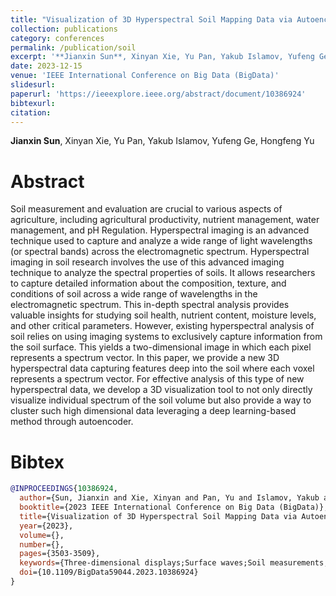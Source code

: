 ```yaml
---
title: "Visualization of 3D Hyperspectral Soil Mapping Data via Autoencoder-based Clustering"
collection: publications
category: conferences
permalink: /publication/soil
excerpt: '**Jianxin Sun**, Xinyan Xie, Yu Pan, Yakub Islamov, Yufeng Ge, Hongfeng Yu'
date: 2023-12-15
venue: 'IEEE International Conference on Big Data (BigData)'
slidesurl:
paperurl: 'https://ieeexplore.ieee.org/abstract/document/10386924'
bibtexurl:
citation:
---
```

**Jianxin Sun**, Xinyan Xie, Yu Pan, Yakub Islamov, Yufeng Ge, Hongfeng Yu

Abstract
======
Soil measurement and evaluation are crucial to various aspects of agriculture, including agricultural productivity, nutrient management, water management, and pH Regulation. Hyperspectral imaging is an advanced technique used to capture and analyze a wide range of light wavelengths (or spectral bands) across the electromagnetic spectrum. Hyperspectral imaging in soil research involves the use of this advanced imaging technique to analyze the spectral properties of soils. It allows researchers to capture detailed information about the composition, texture, and conditions of soil across a wide range of wavelengths in the electromagnetic spectrum. This in-depth spectral analysis provides valuable insights for studying soil health, nutrient content, moisture levels, and other critical parameters. However, existing hyperspectral analysis of soil relies on using imaging systems to exclusively capture information from the soil surface. This yields a two-dimensional image in which each pixel represents a spectrum vector. In this paper, we provide a new 3D hyperspectral data capturing features deep into the soil where each voxel represents a spectrum vector. For effective analysis of this type of new hyperspectral data, we develop a 3D visualization tool to not only directly visualize individual spectrum of the soil volume but also provide a way to cluster such high dimensional data leveraging a deep learning-based method through autoencoder.

Bibtex
======
```bibtex
@INPROCEEDINGS{10386924,
  author={Sun, Jianxin and Xie, Xinyan and Pan, Yu and Islamov, Yakub and Ge, Yufeng and Yu, Hongfeng},
  booktitle={2023 IEEE International Conference on Big Data (BigData)}, 
  title={Visualization of 3D Hyperspectral Soil Mapping Data via Autoencoder-based Clustering}, 
  year={2023},
  volume={},
  number={},
  pages={3503-3509},
  keywords={Three-dimensional displays;Surface waves;Soil measurements;Pipelines;Data visualization;Imaging;Soil;hyperspectral;3D visualization;soil;deep learning;clustering},
  doi={10.1109/BigData59044.2023.10386924}
}
```
